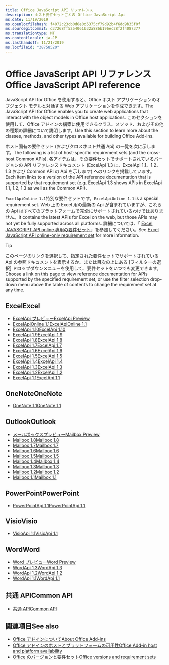 ```yaml
---
title: Office JavaScript API リファレンス
description: ホスト要件セットごとの Office JavaScript Api
ms.date: 11/19/2019
ms.openlocfilehash: f4072c23cb0d6e0d5375cf79d92b4f6dd9b35f0f
ms.sourcegitcommit: d37268ff5254061632a886b196ec28f2f4087377
ms.translationtype: MT
ms.contentlocale: ja-JP
ms.lasthandoff: 11/21/2019
ms.locfileid: "38758520"
---
```

# <a name="office-javascript-api-reference"></a><span data-ttu-id="d5fb8-103">Office JavaScript API リファレンス</span><span class="sxs-lookup"><span data-stu-id="d5fb8-103">Office JavaScript API reference</span></span>

<span data-ttu-id="d5fb8-104">JavaScript API for Office を使用すると、Office ホスト アプリケーションのオブジェクト モデルと対話する Web アプリケーションを作成できます。</span><span class="sxs-lookup"><span data-stu-id="d5fb8-104">The JavaScript API for Office enables you to create web applications that interact with the object models in Office host applications.</span></span> <span data-ttu-id="d5fb8-105">このセクションを使用して、Office アドインの構築に使用できるクラス、メソッド、およびその他の種類の詳細について説明します。</span><span class="sxs-lookup"><span data-stu-id="d5fb8-105">Use this section to learn more about the classes, methods, and other types available for building Office Add-ins.</span></span>

<span data-ttu-id="d5fb8-106">ホスト固有の要件セット (およびクロスホスト共通 Api) の一覧を次に示します。</span><span class="sxs-lookup"><span data-stu-id="d5fb8-106">The following is a list of host-specific requirement sets (and the cross-host Common APIs).</span></span> <span data-ttu-id="d5fb8-107">各アイテムは、その要件セットでサポートされているバージョンの API リファレンスドキュメント (ExcelApi 1.3 に、ExcelApi 1.1、1.2、1.3 および Common API の Api を示します) へのリンクを掲載しています。</span><span class="sxs-lookup"><span data-stu-id="d5fb8-107">Each item links to a version of the API reference documentation that is supported by that requirement set (e.g. ExcelApi 1.3 shows APIs in ExcelApi 1.1, 1.2, 1.3 as well as the Common API).</span></span>

<span data-ttu-id="d5fb8-108">`ExcelApiOnline 1.1`特別な要件セットです。</span><span class="sxs-lookup"><span data-stu-id="d5fb8-108">`ExcelApiOnline 1.1` is a special requirement set.</span></span> <span data-ttu-id="d5fb8-109">Web 上の Excel 用の最新の Api が含まれていますが、これらの Api はすべてのプラットフォームで完全にサポートされているわけではありません。</span><span class="sxs-lookup"><span data-stu-id="d5fb8-109">It contains the latest APIs for Excel on the web, but those APIs may not yet be fully supported across all platforms.</span></span> <span data-ttu-id="d5fb8-110">詳細については、「 [Excel JAVASCRIPT API online 専用の要件セット](/office/dev/add-ins/reference/requirement-sets/excel-api-online-requirement-set)」を参照してください。</span><span class="sxs-lookup"><span data-stu-id="d5fb8-110">See [Excel JavaScript API online-only requirement set](/office/dev/add-ins/reference/requirement-sets/excel-api-online-requirement-set) for more information.</span></span>

> [!TIP]
> <span data-ttu-id="d5fb8-111">このページのリンクを選択して、指定された要件セットでサポートされている Api の参照ドキュメントを表示するか、または目次の上にある [フィルターの選択] ドロップダウンメニューを使用して、要件セットをいつでも変更できます。</span><span class="sxs-lookup"><span data-stu-id="d5fb8-111">Choose a link on this page to view reference documentation for APIs supported by the specified requirement set, or use the filter selection drop-down menu above the table of contents to change the requirement set at any time.</span></span>

## <a name="excel"></a><span data-ttu-id="d5fb8-112">Excel</span><span class="sxs-lookup"><span data-stu-id="d5fb8-112">Excel</span></span>

- [<span data-ttu-id="d5fb8-113">ExcelApi プレビュー</span><span class="sxs-lookup"><span data-stu-id="d5fb8-113">ExcelApi Preview</span></span>](/javascript/api/excel?view=excel-js-preview)
- [<span data-ttu-id="d5fb8-114">ExcelApiOnline 1.1</span><span class="sxs-lookup"><span data-stu-id="d5fb8-114">ExcelApiOnline 1.1</span></span>](/javascript/api/excel?view=excel-js-online)
- [<span data-ttu-id="d5fb8-115">ExcelApi 1.10</span><span class="sxs-lookup"><span data-stu-id="d5fb8-115">ExcelApi 1.10</span></span>](/javascript/api/excel?view=excel-js-1.10)
- [<span data-ttu-id="d5fb8-116">ExcelApi 1.9</span><span class="sxs-lookup"><span data-stu-id="d5fb8-116">ExcelApi 1.9</span></span>](/javascript/api/excel?view=excel-js-1.9)
- [<span data-ttu-id="d5fb8-117">ExcelApi 1.8</span><span class="sxs-lookup"><span data-stu-id="d5fb8-117">ExcelApi 1.8</span></span>](/javascript/api/excel?view=excel-js-1.8)
- [<span data-ttu-id="d5fb8-118">ExcelApi 1.7</span><span class="sxs-lookup"><span data-stu-id="d5fb8-118">ExcelApi 1.7</span></span>](/javascript/api/excel?view=excel-js-1.7)
- [<span data-ttu-id="d5fb8-119">ExcelApi 1.6</span><span class="sxs-lookup"><span data-stu-id="d5fb8-119">ExcelApi 1.6</span></span>](/javascript/api/excel?view=excel-js-1.6)
- [<span data-ttu-id="d5fb8-120">ExcelApi 1.5</span><span class="sxs-lookup"><span data-stu-id="d5fb8-120">ExcelApi 1.5</span></span>](/javascript/api/excel?view=excel-js-1.5)
- [<span data-ttu-id="d5fb8-121">ExcelApi 1.4</span><span class="sxs-lookup"><span data-stu-id="d5fb8-121">ExcelApi 1.4</span></span>](/javascript/api/excel?view=excel-js-1.4)
- [<span data-ttu-id="d5fb8-122">ExcelApi 1.3</span><span class="sxs-lookup"><span data-stu-id="d5fb8-122">ExcelApi 1.3</span></span>](/javascript/api/excel?view=excel-js-1.3)
- [<span data-ttu-id="d5fb8-123">ExcelApi 1.2</span><span class="sxs-lookup"><span data-stu-id="d5fb8-123">ExcelApi 1.2</span></span>](/javascript/api/excel?view=excel-js-1.2)
- [<span data-ttu-id="d5fb8-124">ExcelApi 1.1</span><span class="sxs-lookup"><span data-stu-id="d5fb8-124">ExcelApi 1.1</span></span>](/javascript/api/excel?view=excel-js-1.1)

## <a name="onenote"></a><span data-ttu-id="d5fb8-125">OneNote</span><span class="sxs-lookup"><span data-stu-id="d5fb8-125">OneNote</span></span>

- [<span data-ttu-id="d5fb8-126">OneNote 1.1</span><span class="sxs-lookup"><span data-stu-id="d5fb8-126">OneNote 1.1</span></span>](/javascript/api/onenote?view=onenote-js-1.1)

## <a name="outlook"></a><span data-ttu-id="d5fb8-127">Outlook</span><span class="sxs-lookup"><span data-stu-id="d5fb8-127">Outlook</span></span>

- [<span data-ttu-id="d5fb8-128">メールボックスプレビュー</span><span class="sxs-lookup"><span data-stu-id="d5fb8-128">Mailbox Preview</span></span>](/javascript/api/outlook?view=outlook-js-preview)
- [<span data-ttu-id="d5fb8-129">Mailbox 1.8</span><span class="sxs-lookup"><span data-stu-id="d5fb8-129">Mailbox 1.8</span></span>](/javascript/api/outlook?view=outlook-js-1.8)
- [<span data-ttu-id="d5fb8-130">Mailbox 1.7</span><span class="sxs-lookup"><span data-stu-id="d5fb8-130">Mailbox 1.7</span></span>](/javascript/api/outlook?view=outlook-js-1.7)
- [<span data-ttu-id="d5fb8-131">Mailbox 1.6</span><span class="sxs-lookup"><span data-stu-id="d5fb8-131">Mailbox 1.6</span></span>](/javascript/api/outlook?view=outlook-js-1.6)
- [<span data-ttu-id="d5fb8-132">Mailbox 1.5</span><span class="sxs-lookup"><span data-stu-id="d5fb8-132">Mailbox 1.5</span></span>](/javascript/api/outlook?view=outlook-js-1.5)
- [<span data-ttu-id="d5fb8-133">Mailbox 1.4</span><span class="sxs-lookup"><span data-stu-id="d5fb8-133">Mailbox 1.4</span></span>](/javascript/api/outlook?view=outlook-js-1.4)
- [<span data-ttu-id="d5fb8-134">Mailbox 1.3</span><span class="sxs-lookup"><span data-stu-id="d5fb8-134">Mailbox 1.3</span></span>](/javascript/api/outlook?view=outlook-js-1.3)
- [<span data-ttu-id="d5fb8-135">Mailbox 1.2</span><span class="sxs-lookup"><span data-stu-id="d5fb8-135">Mailbox 1.2</span></span>](/javascript/api/outlook?view=outlook-js-1.2)
- [<span data-ttu-id="d5fb8-136">Mailbox 1.1</span><span class="sxs-lookup"><span data-stu-id="d5fb8-136">Mailbox 1.1</span></span>](/javascript/api/outlook?view=outlook-js-1.1)

## <a name="powerpoint"></a><span data-ttu-id="d5fb8-137">PowerPoint</span><span class="sxs-lookup"><span data-stu-id="d5fb8-137">PowerPoint</span></span>

- [<span data-ttu-id="d5fb8-138">PowerPointApi 1.1</span><span class="sxs-lookup"><span data-stu-id="d5fb8-138">PowerPointApi 1.1</span></span>](/javascript/api/powerpoint?view=powerpoint-js-1.1)

## <a name="visio"></a><span data-ttu-id="d5fb8-139">Visio</span><span class="sxs-lookup"><span data-stu-id="d5fb8-139">Visio</span></span>

- [<span data-ttu-id="d5fb8-140">VisioApi 1.1</span><span class="sxs-lookup"><span data-stu-id="d5fb8-140">VisioApi 1.1</span></span>](/javascript/api/visio?view=visio-js-1.1)

## <a name="word"></a><span data-ttu-id="d5fb8-141">Word</span><span class="sxs-lookup"><span data-stu-id="d5fb8-141">Word</span></span>

- [<span data-ttu-id="d5fb8-142">Word プレビュー</span><span class="sxs-lookup"><span data-stu-id="d5fb8-142">Word Preview</span></span>](/javascript/api/word?view=word-js-preview)
- [<span data-ttu-id="d5fb8-143">WordApi 1.3</span><span class="sxs-lookup"><span data-stu-id="d5fb8-143">WordApi 1.3</span></span>](/javascript/api/word?view=word-js-1.3)
- [<span data-ttu-id="d5fb8-144">WordApi 1.2</span><span class="sxs-lookup"><span data-stu-id="d5fb8-144">WordApi 1.2</span></span>](/javascript/api/word?view=word-js-1.2)
- [<span data-ttu-id="d5fb8-145">WordApi 1.1</span><span class="sxs-lookup"><span data-stu-id="d5fb8-145">WordApi 1.1</span></span>](/javascript/api/word?view=word-js-1.1)

## <a name="common-api"></a><span data-ttu-id="d5fb8-146">共通 API</span><span class="sxs-lookup"><span data-stu-id="d5fb8-146">Common API</span></span>

- [<span data-ttu-id="d5fb8-147">共通 API</span><span class="sxs-lookup"><span data-stu-id="d5fb8-147">Common API</span></span>](/javascript/api/office?view=common-js)

## <a name="see-also"></a><span data-ttu-id="d5fb8-148">関連項目</span><span class="sxs-lookup"><span data-stu-id="d5fb8-148">See also</span></span>

- [<span data-ttu-id="d5fb8-149">Office アドインについて</span><span class="sxs-lookup"><span data-stu-id="d5fb8-149">About Office Add-ins</span></span>](/office/dev/add-ins/overview)
- [<span data-ttu-id="d5fb8-150">Office アドインのホストとプラットフォームの可用性</span><span class="sxs-lookup"><span data-stu-id="d5fb8-150">Office Add-in host and platform availability</span></span>](/office/dev/add-ins/overview/office-add-in-availability)
- [<span data-ttu-id="d5fb8-151">Office のバージョンと要件セット</span><span class="sxs-lookup"><span data-stu-id="d5fb8-151">Office versions and requirement sets</span></span>](/office/dev/add-ins/develop/office-versions-and-requirement-sets)
